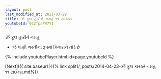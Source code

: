 ```yaml
---
layout: post
last_modified_at: 2021-03-29
title: ૐ ફૂલ હારીને નમહ ૧૧ ટાઈમ્સ
youtubeId: 0C2fpaP47YI
---
```

 
 
 ૐ ફૂલ હારીને નમહ  
 
 -  જે પાણી ભરતીના રૂપમાં કિનારાને તોડે છે 
 
  
 
  
 
 
 
 
 
 


{% include youtubePlayer.html id=page.youtubeId %}
 
[Next]({{ site.baseurl }}{% link  split1/_posts/2014-04-23-ૐ ફૂલ કારઠરે નમહ ૧૧ ટાઈમ્સ.md%})
 

